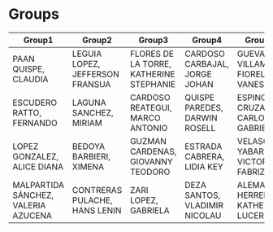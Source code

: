 # Groups
| Group1                              | Group2                          | Group3                                  | Group4                        | Group5                             | Group6                           |
| ----------------------------------- | ------------------------------- | --------------------------------------- | ----------------------------- | ---------------------------------- | -------------------------------- |
| PAAN QUISPE, CLAUDIA                | LEGUIA LOPEZ, JEFFERSON FRANSUA | FLORES DE LA TORRE, KATHERINE STEPHANIE | CARDOSO CARBAJAL, JORGE JOHAN | GUEVARA VILLAMAR, FIORELLA VANESSA | ALVAREZ MONTOYA, ALEJANDRA ZUALE |
| ESCUDERO RATTO, FERNANDO            | LAGUNA SANCHEZ, MIRIAM          | CARDOSO REATEGUI, MARCO ANTONIO         | QUISPE PAREDES, DARWIN ROSELL | ESPINOZA CRUZATT, CARLOS GABRIEL   | SALAS MARTINEZ, CLAUDIA RAQUEL   |
| LOPEZ GONZALEZ, ALICE DIANA         | BEDOYA BARBIERI, XIMENA         | GUZMAN CARDENAS, GIOVANNY TEODORO       | ESTRADA CABRERA, LIDIA KEY    | VELASCO YABAR, VICTOR FABRIZIO     | MARDINI ARANDA, ABRAHAM EFRAÍN   |
| MALPARTIDA SÁNCHEZ, VALERIA AZUCENA | CONTRERAS PULACHE, HANS LENIN   | ZARI LOPEZ, GABRIELA                    | DEZA SANTOS, VLADIMIR NICOLAU | ALEMAN HERRERA, KATHERINE LUCERO   | FERNANDEZ YAMUCA, ITALO GREGORY  |    





